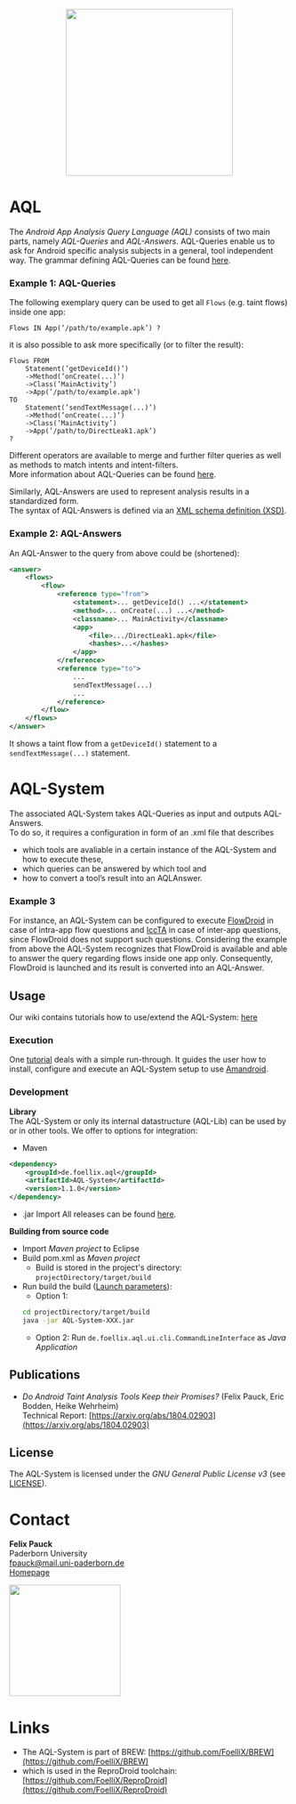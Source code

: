 <p align="center">
	<img src="https://FoelliX.github.io/AQL-System/logo.png" width="300px"/>
</p>

# AQL
The *Android App Analysis Query Language (AQL)* consists of two main parts, namely *AQL-Queries* and *AQL-Answers*.
AQL-Queries enable us to ask for Android specific analysis subjects in a general, tool independent way.
The grammar defining AQL-Queries can be found [here](https://github.com/FoelliX/AQL-System/wiki "Grammar write up").

### Example 1: AQL-Queries
The following exemplary query can be used to get all ``Flows`` (e.g. taint flows) inside one app:
```
Flows IN App(’/path/to/example.apk’) ?
```

it is also possible to ask more specifically (or to filter the result):
```
Flows FROM 
	Statement(’getDeviceId()’)
	->Method(’onCreate(...)’)
	->Class(’MainActivity’)
	->App(’/path/to/example.apk’) 
TO 
	Statement(’sendTextMessage(...)’)
	->Method(’onCreate(...)’)
	->Class(’MainActivity’)
	->App(’/path/to/DirectLeak1.apk’)
?
```

Different operators are available to merge and further filter queries as well as methods to match intents and intent-filters.  
More information about AQL-Queries can be found [here](https://github.com/FoelliX/AQL-System/wiki).

Similarly, AQL-Answers are used to represent analysis results in a standardized form.  
The syntax of AQL-Answers is defined via an [XML schema definition (XSD)](https://github.com/FoelliX/AQL-System/schemas/answers.xsd).

### Example 2: AQL-Answers
An AQL-Answer to the query from above could be (shortened):
```xml
<answer>
	<flows>
		<flow>
			<reference type="from">
				<statement>... getDeviceId() ...</statement>
				<method>... onCreate(...) ...</method>
				<classname>... MainActivity</classname>
				<app>
					<file>.../DirectLeak1.apk</file>
					<hashes>...</hashes>
				</app>
			</reference>
			<reference type="to">
				...
				sendTextMessage(...)
				...
			</reference>
		</flow>
	</flows>
</answer>
```
It shows a taint flow from a ``getDeviceId()`` statement to a ``sendTextMessage(...)`` statement.

# AQL-System
The associated AQL-System takes AQL-Queries as input and outputs AQL-Answers.  
To do so, it requires a configuration in form of an .xml file that describes
- which tools are avaliable in a certain instance of the AQL-System and how to execute these,
- which queries can be answered by which tool and
- how to convert a tool’s result into an AQLAnswer.

### Example 3
For instance, an AQL-System can be configured to execute [FlowDroid](https://github.com/secure-software-engineering/FlowDroid) in case of intra-app flow questions and [IccTA](https://github.com/lilicoding/soot-infoflow-android-iccta) in case of inter-app questions, since FlowDroid does not support such questions.
Considering the example from above the AQL-System recognizes that FlowDroid is available and able to answer the query regarding flows inside one app only.
Consequently, FlowDroid is launched and its result is converted into an AQL-Answer.



## Usage
Our wiki contains tutorials how to use/extend the AQL-System: [here](https://github.com/FoelliX/AQL-System/wiki)

### Execution
One [tutorial](https://github.com/FoelliX/AQL-System/wiki) deals with a simple run-through.
It guides the user how to install, configure and execute an AQL-System setup to use [Amandroid](http://pag.arguslab.org/argus-saf).

### Development
**Library**  
The AQL-System or only its internal datastructure (AQL-Lib) can be used by or in other tools. We offer to options for integration:
- Maven

```xml
<dependency>
	<groupId>de.foellix.aql</groupId>
	<artifactId>AQL-System</artifactId>
	<version>1.1.0</version>
</dependency>
```

- .jar Import
All releases can be found [here](https://github.com/FoelliX/AQL-System/releases/).

**Building from source code**  
- Import *Maven project* to Eclipse
- Build pom.xml as *Maven project*
	- Build is stored in the project's directory: ``projectDirectory/target/build``
- Run build the build ([Launch parameters](https://github.com/FoelliX/AQL-System/wiki)):
	- Option 1:
	```bash
	cd projectDirectory/target/build
	java -jar AQL-System-XXX.jar
	```
	- Option 2: Run ``de.foellix.aql.ui.cli.CommandLineInterface`` as *Java Application*


## Publications
- *Do Android Taint Analysis Tools Keep their Promises?* (Felix Pauck, Eric Bodden, Heike Wehrheim)  
Technical Report: [https://arxiv.org/abs/1804.02903](https://arxiv.org/abs/1804.02903)

## License
The AQL-System is licensed under the *GNU General Public License v3* (see [LICENSE](https://github.com/FoelliX/AQL-System/blob/master/LICENSE)).

# Contact
**Felix Pauck**  
Paderborn University  
fpauck@mail.uni-paderborn.de  
[Homepage](https://cs.uni-paderborn.de/sms/team/group/people/felix-pauck)

<a href="http://www.FoelliX.de" target="_blank"><img src="http://FoelliX.de/style/images/fx.png" width="200px" /></a>

# Links
- The AQL-System is part of BREW: [https://github.com/FoelliX/BREW](https://github.com/FoelliX/BREW)
- which is used in the ReproDroid toolchain: [https://github.com/FoelliX/ReproDroid](https://github.com/FoelliX/ReproDroid)